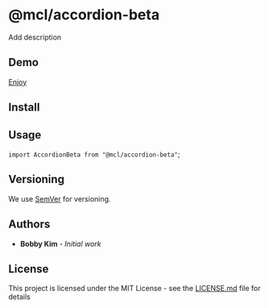 # @mcl/accordion-beta

Add description

## Demo

[Enjoy]({%sbLink%})

## Install

## Usage

`import AccordionBeta from "@mcl/accordion-beta"`;

## Versioning

We use [SemVer](http://semver.org/) for versioning.

## Authors

- **Bobby Kim** - _Initial work_

## License

This project is licensed under the MIT License - see the [LICENSE.md](./LICENSE.md) file for details
